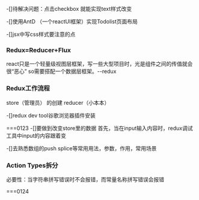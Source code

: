 -[]待解决问题：点击checkbox 就能实现text样式改变

-[]使用AntD （一个reactUI框架）实现Todolist页面布局

-[]jsx中写css样式要注意的点
### Redux=Reducer+Flux

react只是一个轻量级视图层框架，写一些大型项目时，光是组件之间的传值就会很“恶心”
so需要搭配一个数据层框架。--redux

### Redux工作流程

store（管理员） 的创建
reducer（小本本）

-[]redux dev tool谷歌浏览器插件安装

===0123
-[]要做到改变store里的数据
首先，当在input输入内容时，redux调试工具中input的内容跟着变

-[]去熟悉数组的push  splice等常用用法，参数，作用，常用场景

### Action Types拆分

必要性：当字符串拼写错误时不会报错，而常量名称拼写错误会报错

===0124